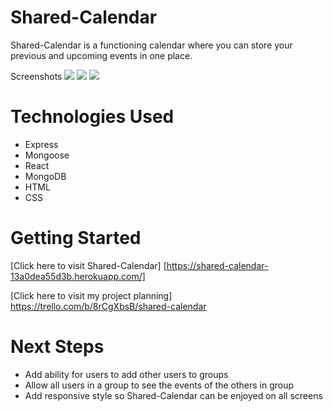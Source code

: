 # Shared-Calendar

Shared-Calendar is a functioning calendar where you can store your previous and upcoming events in one place. 

Screenshots
<img src="https://i.imgur.com/cexZro6.png">
<img src="https://i.imgur.com/12o3YXt.png">
<img src="https://i.imgur.com/Iqa0ZAx.png">


# Technologies Used

- Express
- Mongoose
- React
- MongoDB
- HTML
- CSS


# Getting Started

[Click here to visit Shared-Calendar] [https://shared-calendar-13a0dea55d3b.herokuapp.com/]

[Click here to visit my project planning] https://trello.com/b/8rCgXbsB/shared-calendar

# Next Steps

- Add ability for users to add other users to groups 
- Allow all users in a group to see the events of the others in group
- Add responsive style so Shared-Calendar can be enjoyed on all screens
